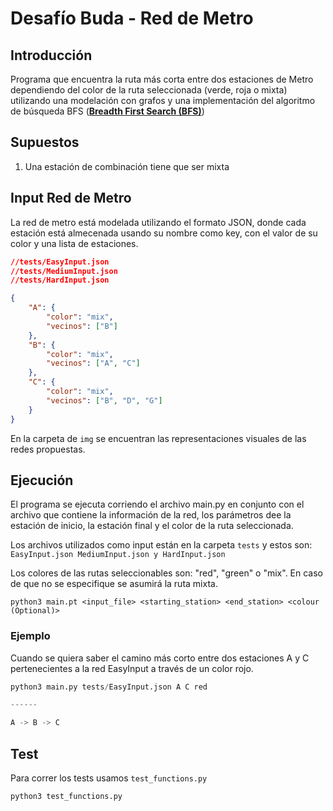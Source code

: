 # Desafío Buda - Red de Metro

## Introducción

Programa que encuentra la ruta más corta entre dos estaciones de Metro dependiendo del color de la ruta seleccionada (verde, roja o mixta) utilizando una modelación con grafos y una implementación del algoritmo de búsqueda BFS ([**Breadth First Search (BFS)**](https://en.wikipedia.org/wiki/Breadth-first_search))

## Supuestos

1) Una estación de combinación tiene que ser mixta

## Input Red de Metro

La red de metro está modelada utilizando el formato JSON, donde cada estación está almecenada usando su nombre como key, con el valor de su color y una lista de estaciones.

```json
//tests/EasyInput.json
//tests/MediumInput.json
//tests/HardInput.json

{
    "A": {
        "color": "mix",
        "vecinos": ["B"]
    },
    "B": {
        "color": "mix",
        "vecinos": ["A", "C"]
    },
    "C": {
        "color": "mix",
        "vecinos": ["B", "D", "G"]
    }
}
```

En la carpeta de ```img``` se encuentran las representaciones visuales de las redes propuestas.

## Ejecución

El programa se ejecuta corriendo el archivo main.py en conjunto con el archivo que contiene la información de la red, los parámetros dee la estación de inicio, la estación final y el color de la ruta seleccionada.

Los archivos utilizados como input están en la carpeta ```tests``` y estos son: ```EasyInput.json MediumInput.json y HardInput.json```

Los colores de las rutas seleccionables son: "red", "green" o "mix". En caso de que no se especifique se asumirá la ruta mixta.

```python3 main.pt <input_file> <starting_station> <end_station> <colour (Optional)>```

### Ejemplo

Cuando se quiera saber el camino más corto entre dos estaciones A y C pertenecientes a la red EasyInput a través de un color rojo.

```python
python3 main.py tests/EasyInput.json A C red

------

A -> B -> C

```
## Test

Para correr los tests usamos `test_functions.py`


```python3
python3 test_functions.py
```

